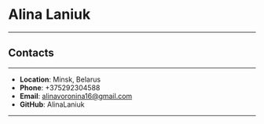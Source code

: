 # Alina Laniuk
***
## Contacts
***
+ **Location**: Minsk, Belarus
+ **Phone**: +375292304588
+ **Email**: alinavoronina16@gmail.com
+ **GitHub**: AlinaLaniuk
***